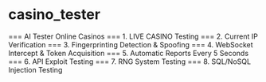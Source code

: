 # casino_tester
=== AI Tester Online Casinos 
=== 1. LIVE CASINO Testing 
=== 2. Current IP Verification 
=== 3. Fingerprinting Detection & Spoofing 
=== 4. WebSocket Intercept & Token Acquisition 
=== 5. Automatic Reports Every 5 Seconds 
=== 6. API Exploit Testing 
=== 7. RNG System Testing 
=== 8. SQL/NoSQL Injection Testing
